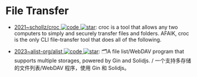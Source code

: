 # File Transfer

- [2021~schollz/croc ![code](https://ng-tech.icu/assets/code.svg) ![star](https://img.shields.io/github/stars/schollz/croc)](https://github.com/schollz/croc): croc is a tool that allows any two computers to simply and securely transfer files and folders. AFAIK, croc is the only CLI file-transfer tool that does all of the following.

- [2023~alist-org/alist ![code](https://ng-tech.icu/assets/code.svg) ![star](https://img.shields.io/github/stars/alist-org/alist)](https://github.com/alist-org/alist): 🗂️A file list/WebDAV program that supports multiple storages, powered by Gin and Solidjs. / 一个支持多存储的文件列表/WebDAV 程序，使用 Gin 和 Solidjs。
